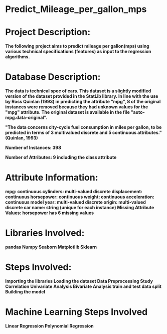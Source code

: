 # Predict_Mileage_per_gallon_mps<b/>
# Project Description:<b/>
The following project aims to predict mileage per gallon(mps) using various technical specifications (features) as input to the regression algorithms.

# Database Description:
The data is technical spec of cars. This dataset is a slightly modified version of the dataset provided in the StatLib library. In line with the use by Ross Quinlan (1993) in predicting the attribute "mpg", 8 of the original instances were removed because they had unknown values for the "mpg" attribute. The original dataset is available in the file "auto-mpg.data-original".

"The data concerns city-cycle fuel consumption in miles per gallon, to be predicted in terms of 3 multivalued discrete and 5 continuous attributes." (Quinlan, 1993)

Number of Instances: 398

Number of Attributes: 9 including the class attribute

# Attribute Information:
mpg: continuous cylinders: multi-valued discrete displacement: continuous horsepower: continuous weight: continuous acceleration: continuous model year: multi-valued discrete origin: multi-valued discrete car name: string (unique for each instance) Missing Attribute Values: horsepower has 6 missing values

# Libraries Involved:<b/>
pandas<b/>
Numpy<b/>
Seaborn<b/>
Matplotlib<b/>
Sklearn<b/>
# Steps Involved:<b/>
Importing the libraries<b/>
Loading the dataset<b/>
Data Preprocessing<b/>
Study Correlation<b/>
Univariate Analysis<b/>
Bivariate Analysis<b/>
train and test data split<b/>
Building the model<b/>
# Machine Learning Steps Involved<b/>
Linear Regression<b/>
Polynomial Regression<b/>
